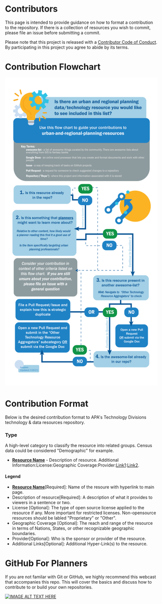 # Contributors

This page is intended to provide guidance on how to format a contribution to the repository. If there is a collection of resources you wish to commit, please file an issue before submitting a commit.

Please note that this project is released with a
[Contributor Code of Conduct](code-of-conduct.md). By participating in this
project you agree to abide by its terms.

# Contribution Flowchart
![Contribution Flowchart](/resources/apa_planning_tech_repoflow-02-01.png)

# Contribution Format

Below is the desired contribution format to APA's Technology Divisions technology & data resources repository.

### Type
A high-level category to classify the resource into related groups. Census data could be considered "Demographic" for example. 

* **[Resource Name](www.github.com)** - Description of resource. Additional Information:License:Geographic Coverage:Provider:[Link1](www.github.com):[Link2](www.github.com).

#### Legend
* **[Resource Name](www.github.com)**[Required]: Name of the resoure with hyperlink to main page.
* Description of resource[Required]: A description of what it provides to viewers in a sentence or two.
* License [Optional]: The type of open source license applied to the resource if any. More important for restricted licenses. Non-opensource resources should be labled "Proprietary" or "Other".
* Geographic Coverage [Optional]: The reach and range of the resource in terms of Nations, States, or other recognizable geographic boundaries.
* Provider[Optional]: Who is the sponsor or provider of the resource.
* Additional Links[Optional]: Additional Hyper-Link(s) to the resource.

 # GitHub For Planners
 If you are not familar with Git or GitHub, we highly recommend this webcast that accompanies this repo. This will cover the basics and discuss how to contribute to or build your own repositories.

 [![IMAGE ALT TEXT HERE](https://img.youtube.com/vi/gVa4d728T0k/0.jpg)](https://www.youtube.com/watch?v=gVa4d728T0k)
